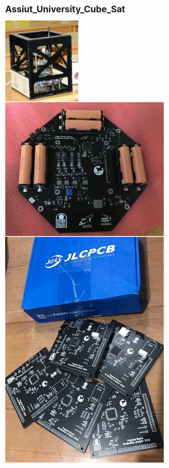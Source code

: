 # Assiut_University_Cube_Sat
![alt text](https://github.com/MostafaElgafry/Assiut_University_Cube_Sat/blob/main/Cube%20Sat.jpg)
![alt text](https://github.com/MostafaElgafry/Assiut_University_Cube_Sat/blob/main/Power.jpg)
![alt text](https://github.com/MostafaElgafry/Assiut_University_Cube_Sat/blob/main/Payload.jpg)
